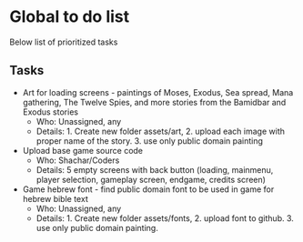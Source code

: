 # Global to do list

Below list of prioritized tasks

## Tasks

* Art for loading screens - paintings of  Moses, Exodus, Sea spread, Mana gathering, The Twelve Spies, and more stories from the Bamidbar and Exodus stories
  * Who: Unassigned, any
  * Details: 1. Create new folder assets/art, 2. upload each image with proper name of the story. 3. use only public domain painting
* Upload base game source code
  * Who: Shachar/Coders
  * Details: 5 empty screens with back button (loading, mainmenu, player selection, gameplay screen, endgame, credits screen)
* Game hebrew font - find public domain font to be used in game for hebrew bible text
  * Who: Unassigned, any
  * Details: 1. Create new folder assets/fonts, 2. upload font to github. 3. use only public domain painting.
